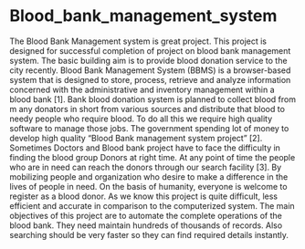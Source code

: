 # Blood_bank_management_system
The Blood Bank Management system is great project. This project is designed for successful completion of  project on blood bank management system. The basic building aim is to provide blood donation service to the  city recently. Blood Bank Management System (BBMS) is a browser-based system that is designed to store,  process, retrieve and analyze information concerned with the administrative and inventory management within a  blood bank [1]. Bank blood donation system is planned to collect blood from m any donators in short from  various sources and distribute that blood to needy people who require blood. To do all this we require high  quality software to manage those jobs. The government spending lot of money to develop high quality “Blood  Bank management system project” [2]. Sometimes Doctors and Blood bank project have to face the difficulty in  finding the blood group Donors at right time. At any point of time the people who are in need can reach the  donors through our search facility [3]. By mobilizing people and organization who desire to make a difference in  the lives of people in need. On the basis of humanity, everyone is welcome to register as a blood donor. As we  know this project is quite difficult, less efficient and accurate in comparison to the computerized system.  The main objectives of this project are to automate the complete operations of the blood bank. They need  maintain hundreds of thousands of records. Also searching should be very faster so they can find required details  instantly. 
